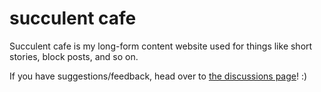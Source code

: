 # succulent cafe

Succulent cafe is my long-form content website used for things like short
stories, block posts, and so on.

If you have suggestions/feedback, head over to
[the discussions page](https://github.com/willeccles/desk/discussions)! :)
